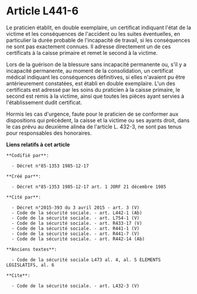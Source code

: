 # Article L441-6

Le praticien établit, en double exemplaire, un certificat indiquant l'état de la victime et les conséquences de l'accident ou
les suites éventuelles, en particulier la durée probable de l'incapacité de travail, si les conséquences ne sont pas
exactement connues. Il adresse directement un de ces certificats à la caisse primaire et remet le second à la victime. 

Lors de la guérison de la blessure sans incapacité permanente ou, s'il y a incapacité permanente, au moment de la
consolidation, un certificat médical indiquant les conséquences définitives, si elles n'avaient pu être antérieurement
constatées, est établi en double exemplaire. L'un des certificats est adressé par les soins du praticien à la caisse
primaire, le second est remis à la victime, ainsi que toutes les pièces ayant servies à l'établissement dudit certificat. 

Hormis les cas d'urgence, faute pour le praticien de se conformer aux dispositions qui précèdent, la caisse et la victime ou
ses ayants droit, dans le cas prévu au deuxième alinéa de l'article L. 432-3, ne sont pas tenus pour responsables des
honoraires.

**Liens relatifs à cet article**

	**Codifié par**:

	  - Décret n°85-1353 1985-12-17

	**Créé par**:

	  - Décret n°85-1353 1985-12-17 art. 1 JORF 21 décembre 1985

	**Cité par**:

	  - Décret n°2015-393 du 3 avril 2015 - art. 3 (V)
	  - Code de la sécurité sociale. - art. L442-1 (Ab)
	  - Code de la sécurité sociale. - art. L754-1 (V)
	  - Code de la sécurité sociale. - art. R433-17 (V)
	  - Code de la sécurité sociale. - art. R441-1 (V)
	  - Code de la sécurité sociale. - art. R441-7 (V)
	  - Code de la sécurité sociale. - art. R442-14 (Ab)

	**Anciens textes**:

	  - Code de la sécurité sociale L473 al. 4, al. 5 ELEMENTS LEGISLATIFS, al. 6

	**Cite**:

	  - Code de la sécurité sociale. - art. L432-3 (V)
